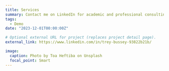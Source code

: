 ```yaml
---
title: Services
summary: Contact me on LinkedIn for academic and professional consulting services.
tags:
  - Demo
date: "2023-12-01T00:00:00Z"

# Optional external URL for project (replaces project detail page).
external_link: https://www.linkedin.com/in/trey-bussey-93822b21b/

image:
  caption: Photo by Toa Heftiba on Unsplash
  focal_point: Smart
---
```

